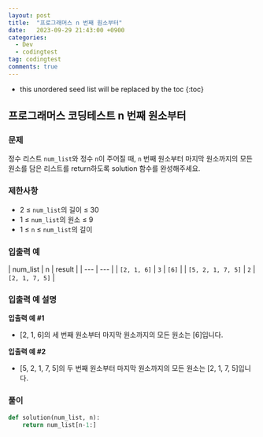 ```yaml
---
layout: post
title:  "프로그래머스 n 번째 원소부터"
date:   2023-09-29 21:43:00 +0900
categories:
  - Dev
  - codingtest
tag: codingtest
comments: true
---
```


* this unordered seed list will be replaced by the toc
{:toc}

## 프로그래머스 코딩테스트 n 번째 원소부터

### 문제

정수 리스트 `num_list`와 정수 `n`이 주어질 때, `n` 번째 원소부터 마지막 원소까지의 모든 원소를 담은 리스트를 return하도록 solution 함수를 완성해주세요.

### 제한사항

- 2 ≤ `num_list`의 길이 ≤ 30
- 1 ≤ `num_list`의 원소 ≤ 9
- 1 ≤ `n` ≤ `num_list`의 길이

### 입출력 예

| num_list | n | result |
| --- | --- |
| `[2, 1, 6]` | `3` | `[6]` |
| `[5, 2, 1, 7, 5]` | `2` | `[2, 1, 7, 5]` |

### 입출력 예 설명

**입출력 예 #1**

- [2, 1, 6]의 세 번째 원소부터 마지막 원소까지의 모든 원소는 [6]입니다.

**입출력 예 #2**

- [5, 2, 1, 7, 5]의 두 번째 원소부터 마지막 원소까지의 모든 원소는 [2, 1, 7, 5]입니다.

### 풀이

```py
def solution(num_list, n):
    return num_list[n-1:]
```